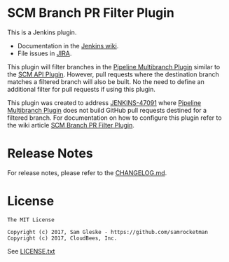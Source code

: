 # SCM Branch PR Filter Plugin

This is a Jenkins plugin.

* Documentation in the [Jenkins wiki][wiki].
* File issues in [JIRA][jira].

This plugin will filter branches in the [Pipeline Multibranch
Plugin][pmb-plugin] similar to the [SCM API Plugin][sa-plugin].  However, pull
requests where the destination branch matches a filtered branch will also be
built.  No the need to define an additional filter for pull requests if using
this plugin.

This plugin was created to address [JENKINS-47091][JENKINS-47091] where
[Pipeline Multibranch Plugin][pmb-plugin] does not build GitHub pull requests
destined for a filtered branch.  For documentation on how to configure this
plugin refer to the wiki article [SCM Branch PR Filter Plugin][wiki].

# Release Notes

For release notes, please refer to the [CHANGELOG.md](CHANGELOG.md).

# License

```
The MIT License

Copyright (c) 2017, Sam Gleske - https://github.com/samrocketman
Copyright (c) 2017, CloudBees, Inc.
```

See [LICENSE.txt](LICENSE.txt)

[JENKINS-47091]: https://issues.jenkins-ci.org/browse/JENKINS-47091
[jira]: https://issues.jenkins-ci.org/issues/?jql=project%20%3D%20JENKINS%20AND%20component%20%3D%20scm-branch-pr-filter-plugin
[pmb-plugin]: https://wiki.jenkins.io/display/JENKINS/Pipeline+Multibranch+Plugin
[sa-plugin]: https://wiki.jenkins.io/display/JENKINS/SCM+API+Plugin
[wiki]: https://wiki.jenkins.io/display/JENKINS/SCM+Branch+PR+Filter+Plugin

